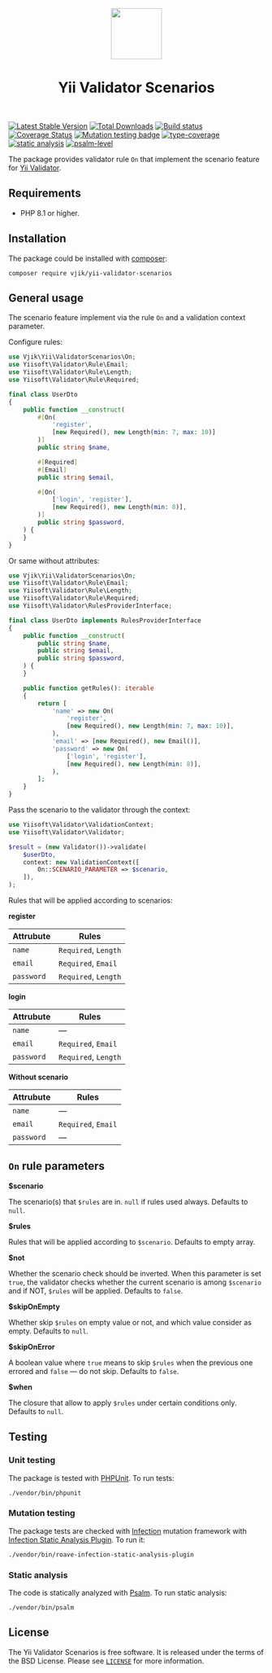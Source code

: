 <p align="center">
    <img src="https://yiisoft.github.io/docs/images/yii_logo.svg" height="100px">
    <h1 align="center">Yii Validator Scenarios</h1>
    <br>
</p>

[![Latest Stable Version](https://poser.pugx.org/vjik/yii-validator-scenarios/v)](https://packagist.org/packages/vjik/yii-validator-scenarios)
[![Total Downloads](https://poser.pugx.org/vjik/yii-validator-scenarios/downloads)](https://packagist.org/packages/vjik/yii-validator-scenarios)
[![Build status](https://github.com/vjik/yii-validator-scenarios/actions/workflows/build.yml/badge.svg)](https://github.com/vjik/yii-validator-scenarios/actions/workflows/build.yml)
[![Coverage Status](https://coveralls.io/repos/github/vjik/yii-validator-scenarios/badge.svg)](https://coveralls.io/github/vjik/yii-validator-scenarios)
[![Mutation testing badge](https://img.shields.io/endpoint?style=flat&url=https%3A%2F%2Fbadge-api.stryker-mutator.io%2Fgithub.com%2Fvjik%2Fyii-validator-scenarios%2Fmaster)](https://dashboard.stryker-mutator.io/reports/github.com/vjik/yii-validator-scenarios/master)
[![type-coverage](https://shepherd.dev/github/vjik/yii-validator-scenarios/coverage.svg)](https://shepherd.dev/github/vjik/yii-validator-scenarios)
[![static analysis](https://github.com/vjik/yii-validator-scenarios/workflows/static%20analysis/badge.svg)](https://github.com/vjik/yii-validator-scenarios/actions?query=workflow%3A%22static+analysis%22)
[![psalm-level](https://shepherd.dev/github/vjik/yii-validator-scenarios/level.svg)](https://shepherd.dev/github/vjik/yii-validator-scenarios)

The package provides validator rule `On` that implement the scenario feature 
for [Yii Validator](https://github.com/yiisoft/validator).

## Requirements

- PHP 8.1 or higher.

## Installation

The package could be installed with [composer](https://getcomposer.org/download/):

```shell
composer require vjik/yii-validator-scenarios
```

## General usage

The scenario feature implement via the rule `On` and a validation context parameter. 

Configure rules:

```php
use Vjik\Yii\ValidatorScenarios\On;
use Yiisoft\Validator\Rule\Email;
use Yiisoft\Validator\Rule\Length;
use Yiisoft\Validator\Rule\Required;

final class UserDto
{
    public function __construct(
        #[On(
            'register',
            [new Required(), new Length(min: 7, max: 10)]
        )]
        public string $name,

        #[Required]
        #[Email]
        public string $email,

        #[On(
            ['login', 'register'],
            [new Required(), new Length(min: 8)],
        )]
        public string $password,
    ) {
    }
}
```

Or same without attributes:

```php
use Vjik\Yii\ValidatorScenarios\On;
use Yiisoft\Validator\Rule\Email;
use Yiisoft\Validator\Rule\Length;
use Yiisoft\Validator\Rule\Required;
use Yiisoft\Validator\RulesProviderInterface;

final class UserDto implements RulesProviderInterface
{
    public function __construct(
        public string $name,
        public string $email,
        public string $password,
    ) {
    }

    public function getRules(): iterable
    {
        return [
            'name' => new On(
                'register',
                [new Required(), new Length(min: 7, max: 10)],
            ),
            'email' => [new Required(), new Email()],
            'password' => new On(
                ['login', 'register'],
                [new Required(), new Length(min: 8)],
            ),
        ];
    }
}
```

Pass the scenario to the validator through the context:

```php
use Yiisoft\Validator\ValidationContext;
use Yiisoft\Validator\Validator;

$result = (new Validator())->validate(
    $userDto, 
    context: new ValidationContext([
        On::SCENARIO_PARAMETER => $scenario,
    ]),
);
```

Rules that will be applied according to scenarios:

**register**

| Attrubute  | Rules                |
|------------|----------------------|
| `name`     | `Required`, `Length` |
| `email`    | `Required`, `Email`  |
| `password` | `Required`, `Length` |

**login**

| Attrubute  | Rules                |
|------------|----------------------|
| `name`     | —                    |
| `email`    | `Required`, `Email`  |
| `password` | `Required`, `Length` |

**Without scenario**

| Attrubute  | Rules               |
|------------|---------------------|
| `name`     | —                   |
| `email`    | `Required`, `Email` |
| `password` | —                   |

## `On` rule parameters

**$scenario**

The scenario(s) that `$rules` are in. `null` if rules used always. Defaults to `null`.

**$rules**

Rules that will be applied according to `$scenario`. Defaults to empty array.

**$not**

Whether the scenario check should be inverted. When this parameter is set `true`, the validator checks whether
the current scenario is among `$scenario` and if NOT, `$rules` will be applied. Defaults to `false`.

**$skipOnEmpty**

Whether skip `$rules` on empty value or not, and which value consider as empty. Defaults to `null`.

**$skipOnError**

A boolean value where `true` means to skip `$rules` when the previous one errored and `false` — do not skip.
Defaults to `false`.

**$when**

The closure that allow to apply `$rules` under certain conditions only. Defaults to `null`.

## Testing

### Unit testing

The package is tested with [PHPUnit](https://phpunit.de/). To run tests:

```shell
./vendor/bin/phpunit
```

### Mutation testing

The package tests are checked with [Infection](https://infection.github.io/) mutation framework with
[Infection Static Analysis Plugin](https://github.com/Roave/infection-static-analysis-plugin). To run it:

```shell
./vendor/bin/roave-infection-static-analysis-plugin
```

### Static analysis

The code is statically analyzed with [Psalm](https://psalm.dev/). To run static analysis:

```shell
./vendor/bin/psalm
```

## License

The Yii Validator Scenarios is free software. It is released under the terms of the BSD License.
Please see [`LICENSE`](./LICENSE.md) for more information.
